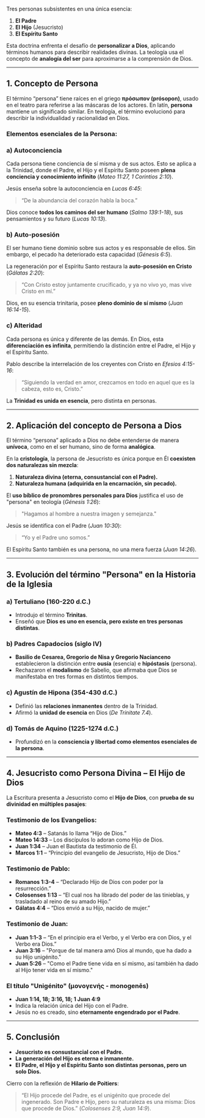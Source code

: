 
Tres personas subsistentes en una única esencia:  

1. **El Padre**  
2. **El Hijo** (Jesucristo)  
3. **El Espíritu Santo**  

Esta doctrina enfrenta el desafío de **personalizar a Dios**, aplicando términos humanos para describir realidades divinas. La teología usa el concepto de **analogía del ser** para aproximarse a la comprensión de Dios.  

---

## **1. Concepto de Persona**  
El término “persona” tiene raíces en el griego **πρόσωπον (prósopon)**, usado en el teatro para referirse a las máscaras de los actores. En latín, **persona** mantiene un significado similar. En teología, el término evolucionó para describir la individualidad y racionalidad en Dios.  

### **Elementos esenciales de la Persona:**  
### **a) Autoconciencia**  
Cada persona tiene conciencia de sí misma y de sus actos. Esto se aplica a la Trinidad, donde el Padre, el Hijo y el Espíritu Santo poseen **plena conciencia y conocimiento infinito** (*Mateo 11:27, 1 Corintios 2:10*).  

Jesús enseña sobre la autoconciencia en *Lucas 6:45*:  
> “De la abundancia del corazón habla la boca.”  

Dios conoce **todos los caminos del ser humano** (*Salmo 139:1-18*), sus pensamientos y su futuro (*Lucas 10:13*).  

### **b) Auto-posesión**  
El ser humano tiene dominio sobre sus actos y es responsable de ellos. Sin embargo, el pecado ha deteriorado esta capacidad (*Génesis 6:5*).  

La regeneración por el Espíritu Santo restaura la **auto-posesión en Cristo** (*Gálatas 2:20*):  
> “Con Cristo estoy juntamente crucificado, y ya no vivo yo, mas vive Cristo en mí.”  

Dios, en su esencia trinitaria, posee **pleno dominio de sí mismo** (*Juan 16:14-15*).  

### **c) Alteridad**  
Cada persona es única y diferente de las demás. En Dios, esta **diferenciación es infinita**, permitiendo la distinción entre el Padre, el Hijo y el Espíritu Santo.  

Pablo describe la interrelación de los creyentes con Cristo en *Efesios 4:15-16*:  
> “Siguiendo la verdad en amor, crezcamos en todo en aquel que es la cabeza, esto es, Cristo.”  

La **Trinidad es unida en esencia**, pero distinta en personas.  

---

## **2. Aplicación del concepto de Persona a Dios**  
El término “persona” aplicado a Dios no debe entenderse de manera **unívoca**, como en el ser humano, sino de forma **analógica**.  

En la **cristología**, la persona de Jesucristo es única porque en Él **coexisten dos naturalezas sin mezcla**:  

1. **Naturaleza divina (eterna, consustancial con el Padre).**  
2. **Naturaleza humana (adquirida en la encarnación, sin pecado).**  

El **uso bíblico de pronombres personales para Dios** justifica el uso de "persona" en teología (*Génesis 1:26*):  
> "Hagamos al hombre a nuestra imagen y semejanza."  

Jesús se identifica con el Padre (*Juan 10:30*):  
> “Yo y el Padre uno somos.”  

El Espíritu Santo también es una persona, no una mera fuerza (*Juan 14:26*).  

---

## **3. Evolución del término "Persona" en la Historia de la Iglesia**  

### **a) Tertuliano (160-220 d.C.)**  
- Introdujo el término **Trinitas**.  
- Enseñó que **Dios es uno en esencia, pero existe en tres personas distintas**.  

### **b) Padres Capadocios (siglo IV)**  
- **Basilio de Cesarea, Gregorio de Nisa y Gregorio Nacianceno** establecieron la distinción entre **ousía** (esencia) e **hipóstasis** (persona).  
- Rechazaron el **modalismo** de Sabelio, que afirmaba que Dios se manifestaba en tres formas en distintos tiempos.  

### **c) Agustín de Hipona (354-430 d.C.)**  
- Definió las **relaciones inmanentes** dentro de la Trinidad.  
- Afirmó la **unidad de esencia** en Dios (*De Trinitate 7.4*).  

### **d) Tomás de Aquino (1225-1274 d.C.)**  
- Profundizó en la **consciencia y libertad como elementos esenciales de la persona**.  

---

## **4. Jesucristo como Persona Divina – El Hijo de Dios**  
La Escritura presenta a Jesucristo como el **Hijo de Dios**, con **prueba de su divinidad en múltiples pasajes**:  

### **Testimonio de los Evangelios:**  
- **Mateo 4:3** – Satanás lo llama “Hijo de Dios.”  
- **Mateo 14:33** – Los discípulos lo adoran como Hijo de Dios.  
- **Juan 1:34** – Juan el Bautista da testimonio de Él.  
- **Marcos 1:1** – “Principio del evangelio de Jesucristo, Hijo de Dios.”  

### **Testimonio de Pablo:**  
- **Romanos 1:3-4** – “Declarado Hijo de Dios con poder por la resurrección.”  
- **Colosenses 1:13** – “El cual nos ha librado del poder de las tinieblas, y trasladado al reino de su amado Hijo.”  
- **Gálatas 4:4** – “Dios envió a su Hijo, nacido de mujer.”  

### **Testimonio de Juan:**  
- **Juan 1:1-3** – “En el principio era el Verbo, y el Verbo era con Dios, y el Verbo era Dios.”  
- **Juan 3:16** – "Porque de tal manera amó Dios al mundo, que ha dado a su Hijo unigénito."  
- **Juan 5:26** – "Como el Padre tiene vida en sí mismo, así también ha dado al Hijo tener vida en sí mismo."  

### **El título "Unigénito" (μονογενής - monogenēs)**  
- **Juan 1:14, 18; 3:16, 18; 1 Juan 4:9**  
- Indica la relación única del Hijo con el Padre.  
- Jesús no es creado, sino **eternamente engendrado por el Padre**.  

---

## **5. Conclusión**  
- **Jesucristo es consustancial con el Padre.**  
- **La generación del Hijo es eterna e inmanente.**  
- **El Padre, el Hijo y el Espíritu Santo son distintas personas, pero un solo Dios.**  

Cierro con la reflexión de **Hilario de Poitiers**:  
> “El Hijo procede del Padre, es el unigénito que procede del ingenerado. Son Padre e Hijo, pero su naturaleza es una misma: Dios que procede de Dios.” (*Colosenses 2:9, Juan 14:9*).  
